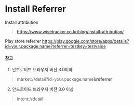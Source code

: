 

# Install Referrer

Install attribution
> https://www.wisetracker.co.kr/blog/install-attribution/


Play store referrer
https://play.google.com/store/apps/details?id=your.package.name?referrer=testkey=testvalue



#### 참고
1. 안드로이드 브라우저 버전 3.0이하 
> market://detail?id=your.package.name&**referrer**

2. 안드로이드 브라우저 버전 3.0 이상
> intent://detail


<!--stackedit_data:
eyJoaXN0b3J5IjpbMTA2ODQxOTY3NCwtMTA3ODc0NDkxMCw0Nj
UzNTgyOTRdfQ==
-->